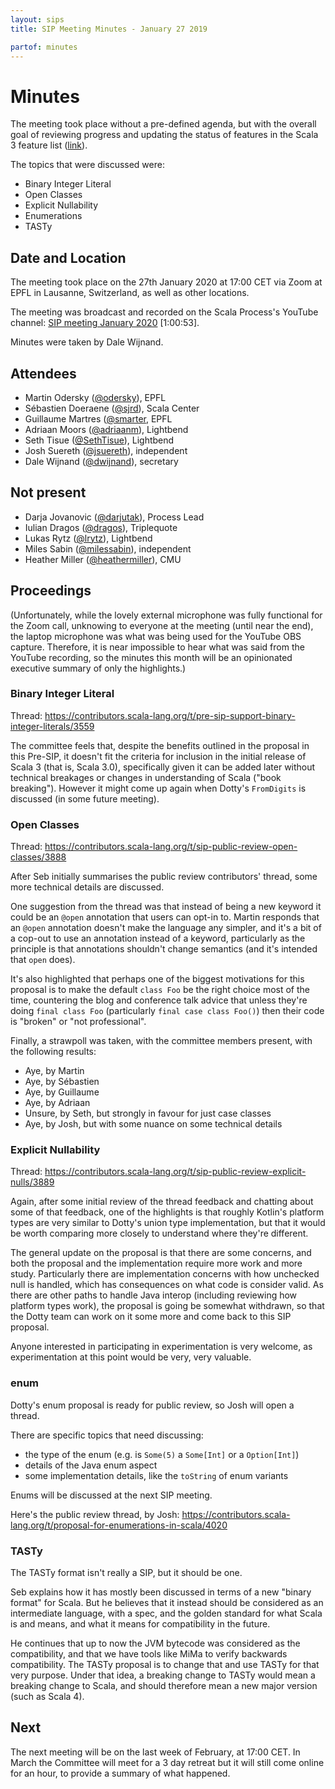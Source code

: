 ```yaml
---
layout: sips
title: SIP Meeting Minutes - January 27 2019

partof: minutes
---
```


# Minutes

The meeting took place without a pre-defined agenda, but with the overall goal of reviewing progress and
updating the status of features in the Scala 3 feature list
([link](https://dotty.epfl.ch/docs/reference/overview.html)).

The topics that were discussed were:

* Binary Integer Literal
* Open Classes
* Explicit Nullability
* Enumerations
* TASTy

## Date and Location

The meeting took place on the 27th January 2020 at 17:00 CET via Zoom at EPFL in Lausanne, Switzerland, as well
as other locations.

The meeting was broadcast and recorded on the Scala Process's YouTube channel:
[SIP meeting January 2020](https://www.youtube.com/watch?v=ws2AaDUg-6E) [1:00:53].

Minutes were taken by Dale Wijnand.

## Attendees

* Martin Odersky ([@odersky](https://github.com/odersky)), EPFL
* Sébastien Doeraene ([@sjrd](https://github.com/sjrd)), Scala Center
* Guillaume Martres ([@smarter](https://github.com/smarter), EPFL
* Adriaan Moors ([@adriaanm](https://github.com/adriaanm)), Lightbend
* Seth Tisue ([@SethTisue](https://github.com/SethTisue)), Lightbend
* Josh Suereth ([@jsuereth](https://github.com/jsuereth)), independent
* Dale Wijnand ([@dwijnand](https://twitter.com/dwijnand)), secretary

## Not present

* Darja Jovanovic ([@darjutak](https://github.com/darjutak)), Process Lead
* Iulian Dragos ([@dragos](https://github.com/dragos)), Triplequote
* Lukas Rytz ([@lrytz](https://twitter.com/lrytz)), Lightbend
* Miles Sabin ([@milessabin](https://github.com/milessabin)), independent
* Heather Miller ([@heathermiller](https://github.com/heathermiller)), CMU

## Proceedings

(Unfortunately, while the lovely external microphone was fully functional for the Zoom call, unknowing to
everyone at the meeting (until near the end), the laptop microphone was what was being used for the YouTube OBS
capture.  Therefore, it is near impossible to hear what was said from the YouTube recording, so the minutes this
month will be an opinionated executive summary of only the highlights.)

### Binary Integer Literal

Thread: <https://contributors.scala-lang.org/t/pre-sip-support-binary-integer-literals/3559>

The committee feels that, despite the benefits outlined in the proposal in this Pre-SIP, it doesn't fit the
criteria for inclusion in the initial release of Scala 3 (that is, Scala 3.0), specifically given it can be
added later without technical breakages or changes in understanding of Scala ("book breaking").  However it
might come up again when Dotty's `FromDigits` is discussed (in some future meeting).

### Open Classes

Thread: <https://contributors.scala-lang.org/t/sip-public-review-open-classes/3888>

After Seb initially summarises the public review contributors' thread, some more technical details are
discussed.

One suggestion from the thread was that instead of being a new keyword it could be an `@open` annotation that
users can opt-in to.  Martin responds that an `@open` annotation doesn't make the language any simpler, and
it's a bit of a cop-out to use an annotation instead of a keyword, particularly as the principle is that
annotations shouldn't change semantics (and it's intended that `open` does).

It's also highlighted that perhaps one of the biggest motivations for this proposal is to make the default
`class Foo` be the right choice most of the time, countering the blog and conference talk advice that unless
they're doing `final class Foo` (particularly `final case class Foo()`) then their code is "broken" or "not
professional".

Finally, a strawpoll was taken, with the committee members present, with the following results:
  * Aye, by Martin
  * Aye, by Sébastien
  * Aye, by Guillaume
  * Aye, by Adriaan
  * Unsure, by Seth, but strongly in favour for just case classes
  * Aye, by Josh, but with some nuance on some technical details

### Explicit Nullability

Thread: <https://contributors.scala-lang.org/t/sip-public-review-explicit-nulls/3889>

Again, after some initial review of the thread feedback and chatting about some of that feedback, one of the
highlights is that roughly Kotlin's platform types are very similar to Dotty's union type implementation, but
that it would be worth comparing more closely to understand where they're different.

The general update on the proposal is that there are some concerns, and both the proposal and the implementation
require more work and more study.  Particularly there are implementation concerns with how unchecked null is
handled, which has consequences on what code is consider valid.  As there are other paths to handle Java interop
(including reviewing how platform types work), the proposal is going be somewhat withdrawn, so that the Dotty
team can work on it some more and come back to this SIP proposal.

Anyone interested in participating in experimentation is very welcome, as experimentation at this point would
be very, very valuable.

### enum

Dotty's enum proposal is ready for public review, so Josh will open a thread.

There are specific topics that need discussing:
* the type of the enum (e.g. is `Some(5)` a `Some[Int]` or a `Option[Int]`)
* details of the Java enum aspect
* some implementation details, like the `toString` of enum variants

Enums will be discussed at the next SIP meeting.

Here's the public review thread, by Josh: <https://contributors.scala-lang.org/t/proposal-for-enumerations-in-scala/4020>

### TASTy

The TASTy format isn't really a SIP, but it should be one.

Seb explains how it has mostly been discussed in terms of a new "binary format" for Scala.  But he believes that
it instead should be considered as an intermediate language, with a spec, and the golden standard for what Scala
is and means, and what it means for compatibility in the future.

He continues that up to now the JVM bytecode was considered as the compatibility, and that we have tools like
MiMa to verify backwards compatibility.  The TASTy proposal is to change that and use TASTy for that very
purpose.  Under that idea, a breaking change to TASTy would mean a breaking change to Scala, and should
therefore mean a new major version (such as Scala 4).

## Next

The next meeting will be on the last week of February, at 17:00 CET.  In March the Committee will meet for a 3
day retreat but it will still come online for an hour, to provide a summary of what happened.
